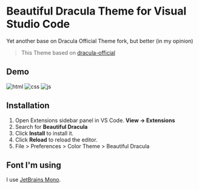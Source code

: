 # Beautiful Dracula Theme for Visual Studio Code

Yet another base on Dracula Official Theme fork, but better (in my opinion)

> This Theme based on [dracula-official](https://github.com/dracula/dracula-theme)

## Demo
![html](https://user-images.githubusercontent.com/61537853/155530540-8863dbd3-8a55-4c17-9dfb-e08bc6304254.png)
![css](https://user-images.githubusercontent.com/61537853/155530558-a0c61d30-ff0a-4583-973a-e12099d72943.png)
![js](https://user-images.githubusercontent.com/61537853/155530566-0ea41b97-77ce-4e67-8f12-759da381352e.png)

## Installation

1. Open Extensions sidebar panel in VS Code. **View → Extensions**
2. Search for **Beautiful Dracula**
3. Click **Install** to install it.
4. Click **Reload** to reload the editor.
5. File > Preferences > Color Theme > Beautiful Dracula

## Font I'm using

I use [JetBrains Mono](https://www.jetbrains.com/lp/mono/).
